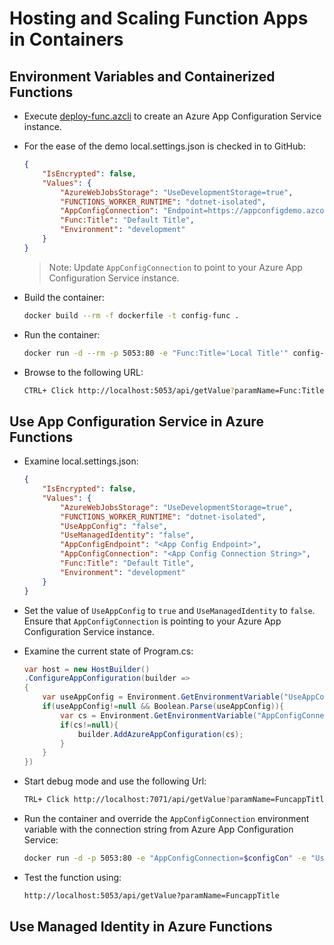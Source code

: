 # Hosting and Scaling Function Apps in Containers

## Environment Variables and Containerized Functions

- Execute [deploy-func.azcli](deploy-func.azcli) to create an Azure App Configuration Service instance.

- For the ease of the demo local.settings.json is checked in to GitHub:

    ```json
    {
        "IsEncrypted": false,
        "Values": {
            "AzureWebJobsStorage": "UseDevelopmentStorage=true",
            "FUNCTIONS_WORKER_RUNTIME": "dotnet-isolated",
            "AppConfigConnection": "Endpoint=https://appconfigdemo.azconfig.io;Id=xxxxxx;Secret=xxxxxx",
            "Func:Title": "Default Title",
            "Environment": "development"
        }
    }
    ```

    >Note: Update `AppConfigConnection` to point to your Azure App Configuration Service instance.

- Build the container:

    ```bash
    docker build --rm -f dockerfile -t config-func .
    ```

- Run the container:

    ```bash
    docker run -d --rm -p 5053:80 -e "Func:Title='Local Title'" config-func
    ```

- Browse to the following URL:

    ```bash
    CTRL+ Click http://localhost:5053/api/getValue?paramName=Func:Title
    ```

## Use App Configuration Service in Azure Functions

- Examine local.settings.json:

    ```json
    {
        "IsEncrypted": false,
        "Values": {
            "AzureWebJobsStorage": "UseDevelopmentStorage=true",
            "FUNCTIONS_WORKER_RUNTIME": "dotnet-isolated",
            "UseAppConfig": "false",
            "UseManagedIdentity": "false",
            "AppConfigEndpoint": "<App Config Endpoint>",
            "AppConfigConnection": "<App Config Connection String>",
            "Func:Title": "Default Title",
            "Environment": "development"
        }
    }
    ```

- Set the value of `UseAppConfig` to `true` and `UseManagedIdentity` to `false`. Ensure that `AppConfigConnection` is pointing to your Azure App Configuration Service instance.

- Examine the current state of Program.cs:

    ```c#
    var host = new HostBuilder()
    .ConfigureAppConfiguration(builder =>
    {
        var useAppConfig = Environment.GetEnvironmentVariable("UseAppConfig");
        if(useAppConfig!=null && Boolean.Parse(useAppConfig)){
            var cs = Environment.GetEnvironmentVariable("AppConfigConnection");
            if(cs!=null){                              
                builder.AddAzureAppConfiguration(cs);
            }
        }
    })
    ```

- Start debug mode and use the following Url:

    ```bash
    TRL+ Click http://localhost:7071/api/getValue?paramName=FuncappTitle
    ```

- Run the container and override the `AppConfigConnection` environment variable with the connection string from Azure App Configuration Service:

    ```bash
    docker run -d -p 5053:80 -e "AppConfigConnection=$configCon" -e "UseAppConfig=true"  config-func:v1
    ```

- Test the function using:

    ```bash
    http://localhost:5053/api/getValue?paramName=FuncappTitle
    ```

## Use Managed Identity in Azure Functions    